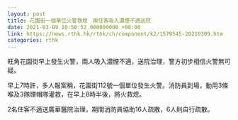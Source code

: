 ```yaml
---
layout: post
title: 花園街一個單位火警救熄　兩住客吸入濃煙不適送院
date: 2021-03-09 10:50:52.000000000 +08:00
link: https://news.rthk.hk/rthk/ch/component/k2/1579545-20210309.htm
categories: rthk
---
```


旺角花園街早上發生火警，兩人吸入濃煙不適，送院治理，警方初步相信火警無可疑。

早上7時許，多人報案稱，花園街112號一個單位發生火警。消防員到場，動用3條喉及3隊煙帽隊灌救，在早上8時半後，將火救熄。

2名住客不適送廣華醫院治理，期間消防員協助16人疏散，6人則自行疏散。
